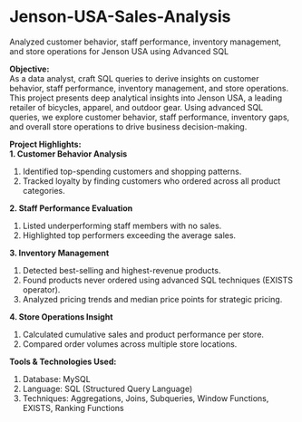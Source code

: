 # Jenson-USA-Sales-Analysis
Analyzed customer behavior, staff performance, inventory management, and store operations for Jenson USA using Advanced SQL

**Objective:**  
As a data analyst, craft SQL queries to derive insights on customer behavior, staff performance, inventory management, and store operations.
This project presents deep analytical insights into Jenson USA, a leading retailer of bicycles, apparel, and outdoor gear. Using advanced SQL queries, we explore customer behavior, staff performance, inventory gaps, and overall store operations to drive business decision-making.

**Project Highlights:**  
**1. Customer Behavior Analysis**
1. Identified top-spending customers and shopping patterns.
2. Tracked loyalty by finding customers who ordered across all product categories.

**2. Staff Performance Evaluation**
1. Listed underperforming staff members with no sales.
2. Highlighted top performers exceeding the average sales.

**3. Inventory Management**
1. Detected best-selling and highest-revenue products.
2. Found products never ordered using advanced SQL techniques (EXISTS operator).
3. Analyzed pricing trends and median price points for strategic pricing.

**4. Store Operations Insight**
1. Calculated cumulative sales and product performance per store.
2. Compared order volumes across multiple store locations.

**Tools & Technologies Used:**
1. Database: MySQL
2. Language: SQL (Structured Query Language)
3. Techniques: Aggregations, Joins, Subqueries, Window Functions, EXISTS, Ranking Functions
